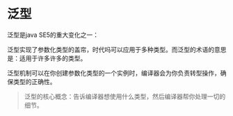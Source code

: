 # 泛型

泛型是java SE5的重大变化之一：

​		泛型实现了参数化类型的盖帘，时代吗可以应用于多种类型。而泛型的术语的意思是：适用于许多许多的类型。

​		泛型机制可以在你创建参数化类型的一个实例时，编译器会为你负责转型操作，确保类型的正确性。

>  泛型的核心概念：告诉编译器想使用什么类型，然后编译器帮你处理一切的细节。



